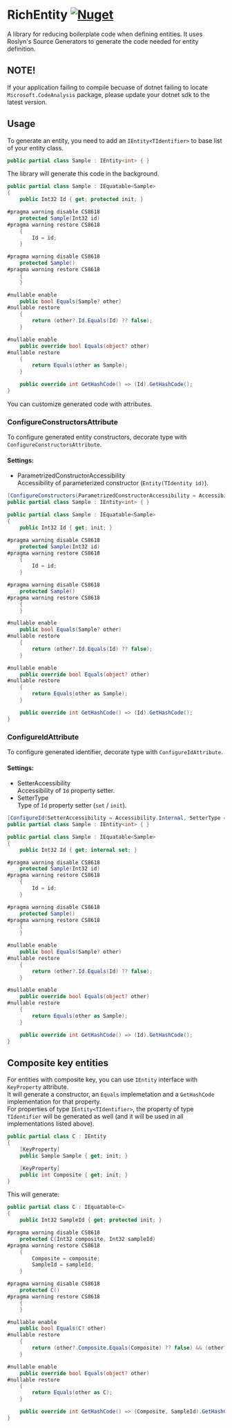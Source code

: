 # RichEntity [![Nuget](https://img.shields.io/nuget/v/RichEntity?style=flat-square)](https://www.nuget.org/packages/RichEntity)

A library for reducing boilerplate code when defining entities.
It uses Roslyn's Source Generators to generate the code
needed for entity definition.

## NOTE!
If your application failing to compile becuase of dotnet failing to locate `Microsoft.CodeAnalysis` package, please update your dotnet sdk to the latest version.

## Usage 
To generate an entity, you need to add an `IEntity<TIdentifier>`
to base list of your entity class.

```csharp
public partial class Sample : IEntity<int> { }
```

The library will generate this code in the background.

```csharp
public partial class Sample : IEquatable<Sample>
{
    public Int32 Id { get; protected init; }

#pragma warning disable CS8618
    protected Sample(Int32 id)
#pragma warning restore CS8618
    {
        Id = id;
    }

#pragma warning disable CS8618
    protected Sample()
#pragma warning restore CS8618
    {
    }

#nullable enable
    public bool Equals(Sample? other)
#nullable restore
    {
        return (other?.Id.Equals(Id) ?? false);
    }

#nullable enable
    public override bool Equals(object? other)
#nullable restore
    {
        return Equals(other as Sample);
    }

    public override int GetHashCode() => (Id).GetHashCode();
}
```

You can customize generated code with attributes.

### ConfigureConstructorsAttribute
To configure generated entity constructors, decorate type with 
`ConfigureConstructorsAttribute`.

#### Settings:
- ParametrizedConstructorAccessibility\
    Accessibility of parameterized constructor (`Entity(TIdentity id)`).

```csharp
[ConfigureConstructors(ParametrizedConstructorAccessibility = Accessibility.Public)]
public partial class Sample : IEntity<int> { }
```

```csharp
public partial class Sample : IEquatable<Sample>
{
    public Int32 Id { get; init; }

#pragma warning disable CS8618
    protected Sample(Int32 id)
#pragma warning restore CS8618
    {
        Id = id;
    }

#pragma warning disable CS8618
    protected Sample()
#pragma warning restore CS8618
    {
    }

#nullable enable
    public bool Equals(Sample? other)
#nullable restore
    {
        return (other?.Id.Equals(Id) ?? false);
    }

#nullable enable
    public override bool Equals(object? other)
#nullable restore
    {
        return Equals(other as Sample);
    }

    public override int GetHashCode() => (Id).GetHashCode();
}
```

### ConfigureIdAttribute
To configure generated identifier, decorate type with `ConfigureIdAttribute`.

#### Settings:
- SetterAccessibility \
  Accessibility of `Id` property setter.
- SetterType \
  Type of `Id` property setter (`set` / `init`).

```csharp
[ConfigureId(SetterAccessibility = Accessibility.Internal, SetterType = SetterType.Set)]
public partial class Sample : IEntity<int> { }
```
    
```csharp
public partial class Sample : IEquatable<Sample>
{
    public Int32 Id { get; internal set; }

#pragma warning disable CS8618
    protected Sample(Int32 id)
#pragma warning restore CS8618
    {
        Id = id;
    }

#pragma warning disable CS8618
    protected Sample()
#pragma warning restore CS8618
    {
    }

#nullable enable
    public bool Equals(Sample? other)
#nullable restore
    {
        return (other?.Id.Equals(Id) ?? false);
    }

#nullable enable
    public override bool Equals(object? other)
#nullable restore
    {
        return Equals(other as Sample);
    }

    public override int GetHashCode() => (Id).GetHashCode();
}
```

## Composite key entities
For entities with composite key, you can use `IEntity` interface with `KeyProperty` attribute. \
It will generate a constructor, an `Equals` implemetation and a `GetHashCode` implementation for that property. \
For properties of type `IEntity<TIdentifier>`, the property of type `TIdentifier` will be generated as well 
(and it will be used in all implementations listed above).

```csharp
public partial class C : IEntity
{
    [KeyProperty]
    public Sample Sample { get; init; }

    [KeyProperty]
    public int Composite { get; init; }
}
```

This will generate:

```csharp
public partial class C : IEquatable<C>
{
    public Int32 SampleId { get; protected init; }

#pragma warning disable CS8618
    protected C(Int32 composite, Int32 sampleId)
#pragma warning restore CS8618
    {
        Composite = composite;
        SampleId = sampleId;
    }

#pragma warning disable CS8618
    protected C()
#pragma warning restore CS8618
    {
    }

#nullable enable
    public bool Equals(C? other)
#nullable restore
    {
        return (other?.Composite.Equals(Composite) ?? false) && (other?.SampleId.Equals(SampleId) ?? false);
    }

#nullable enable
    public override bool Equals(object? other)
#nullable restore
    {
        return Equals(other as C);
    }

    public override int GetHashCode() => (Composite, SampleId).GetHashCode();
}
```
